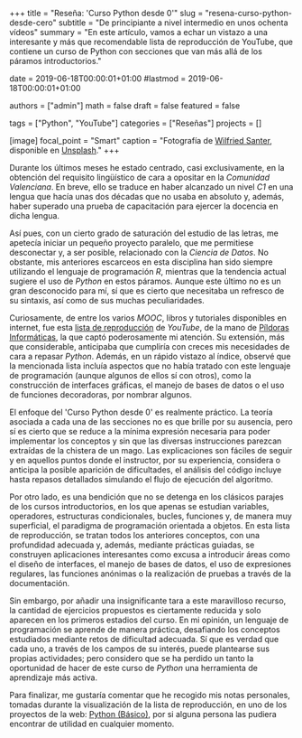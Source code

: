 +++
title = "Reseña: 'Curso Python desde 0'"
slug  = "resena-curso-python-desde-cero"
subtitle = "De principiante a nivel intermedio en unos ochenta vídeos"
summary  = "En este artículo, vamos a echar un vistazo a una interesante y más que recomendable lista de reproducción de YouTube, que contiene un curso de Python con secciones que van más allá de los páramos introductorios."

date     = 2019-06-18T00:00:01+01:00
#lastmod = 2019-06-18T00:00:01+01:00

authors  = ["admin"]
math     = false
draft    = false
featured = false

tags       = ["Python", "YouTube"]
categories = ["Reseñas"]
projects   = []

[image]
  focal_point = "Smart"
  caption     = "Fotografía de [Wilfried Santer](https://unsplash.com/@wsanter), disponible en [Unsplash](https://unsplash.com/photos/zelgyeLINKc)."
+++

Durante los últimos meses he estado centrado, casi exclusivamente, en la obtención del requisito lingüístico de cara a opositar en la *Comunidad Valenciana*. En breve, ello se traduce en haber alcanzado un nivel *C1* en una lengua que hacía unas dos décadas que no usaba en absoluto y, además, haber superado una prueba de capacitación para ejercer la docencia en dicha lengua.

Así pues, con un cierto grado de saturación del estudio de las letras, me apetecía iniciar un pequeño proyecto paralelo, que me permitiese desconectar y, a ser posible, relacionado con la *Ciencia de Datos*. No obstante, mis anteriores escarceos en esta disciplina han sido siempre utilizando el lenguaje de programación *R*, mientras que la tendencia actual sugiere el uso de *Python* en estos páramos. Aunque este último no es un gran desconocido para mí, sí que es cierto que necesitaba un refresco de su sintaxis, así como de sus muchas peculiaridades.

Curiosamente, de entre los varios *MOOC*, libros y tutoriales disponibles en internet, fue esta [lista de reproducción](https://www.youtube.com/playlist?list=PLU8oAlHdN5BlvPxziopYZRd55pdqFwkeS) de *YouTube*, de la mano de [Píldoras Informáticas](https://www.pildorasinformaticas.es/), la que captó poderosamente mi atención. Su extensión, más que considerable, anticipaba que cumpliría con creces mis necesidades de cara a repasar *Python*. Además, en un rápido vistazo al índice, observé que la mencionada lista incluía aspectos que no había tratado con este lenguaje de programación (aunque algunos de ellos sí con otros), como la construcción de interfaces gráficas, el manejo de bases de datos o el uso de funciones decoradoras, por nombrar algunos.

El enfoque del 'Curso Python desde 0' es realmente práctico. La teoría asociada a cada una de las secciones no es que brille por su ausencia, pero sí es cierto que se reduce a la mínima expresión necesaria para poder implementar los conceptos y sin que las diversas instrucciones parezcan extraídas de la chistera de un mago. Las explicaciones son fáciles de seguir y en aquellos puntos donde el instructor, por su experiencia, considera o anticipa la posible aparición de dificultades, el análisis del código incluye hasta repasos detallados simulando el flujo de ejecución del algoritmo.

Por otro lado, es una bendición que no se detenga en los clásicos parajes de los cursos introductorios, en los que apenas se estudian variables, operadores, estructuras condicionales, bucles, funciones y, de manera muy superficial, el paradigma de programación orientada a objetos. En esta lista de reproducción, se tratan todos los anteriores conceptos, con una profundidad adecuada y, además, mediante prácticas guiadas, se construyen aplicaciones interesantes como excusa a introducir áreas como el diseño de interfaces, el manejo de bases de datos, el uso de expresiones regulares, las funciones anónimas o la realización de pruebas a través de la documentación.

Sin embargo, por añadir una insignificante tara a este maravilloso recurso, la cantidad de ejercicios propuestos es ciertamente reducida y solo aparecen en los primeros estadios del curso. En mi opinión, un lenguaje de programación se aprende de manera práctica, desafiando los conceptos estudiados mediante retos de dificultad adecuada. Sí que es verdad que cada uno, a través de los campos de su interés, puede plantearse sus propias actividades; pero considero que se ha perdido un tanto la oportunidad de hacer de este curso de *Python* una herramienta de aprendizaje más activa.

Para finalizar, me gustaría comentar que he recogido mis notas personales, tomadas durante la visualización de la lista de reproducción, en uno de los proyectos de la web: [Python (Básico)](/courses/python-basic/), por si alguna persona las pudiera encontrar de utilidad en cualquier momento.

